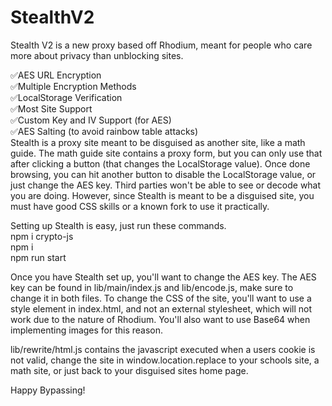 # StealthV2
Stealth V2 is a new proxy based off Rhodium, meant for people who care more about privacy than unblocking sites.</br>

✅AES URL Encryption</br>
✅Multiple Encryption Methods</br>
✅LocalStorage Verification</br>
✅Most Site Support</br>
✅Custom Key and IV Support (for AES)</br>
✅AES Salting (to avoid rainbow table attacks)</br>
Stealth is a proxy site meant to be disguised as another site, like a math guide. The math guide site contains a proxy form, but you can only use that after clicking a button (that changes the LocalStorage value). Once done browsing, you can hit another button to disable the LocalStorage value, or just change the AES key. Third parties won't be able to see or decode what you are doing. However, since Stealth is meant to be a disguised site, you must have good CSS skills or a known fork to use it practically.</br>

Setting up Stealth is easy, just run these commands.</br>
npm i crypto-js</br>
npm i</br>
npm run start</br>

Once you have Stealth set up, you'll want to change the AES key. The AES key can be found in lib/main/index.js and lib/encode.js, make sure to change it in both files. To change the CSS of the site, you'll want to use a style element in index.html, and not an external stylesheet, which will not work due to the nature of Rhodium. You'll also want to use Base64 when implementing images for this reason.</br>

lib/rewrite/html.js contains the javascript executed when a users cookie is not valid, change the site in window.location.replace to your schools site, a math site, or just back to your disguised sites home page.</br>

Happy Bypassing!
